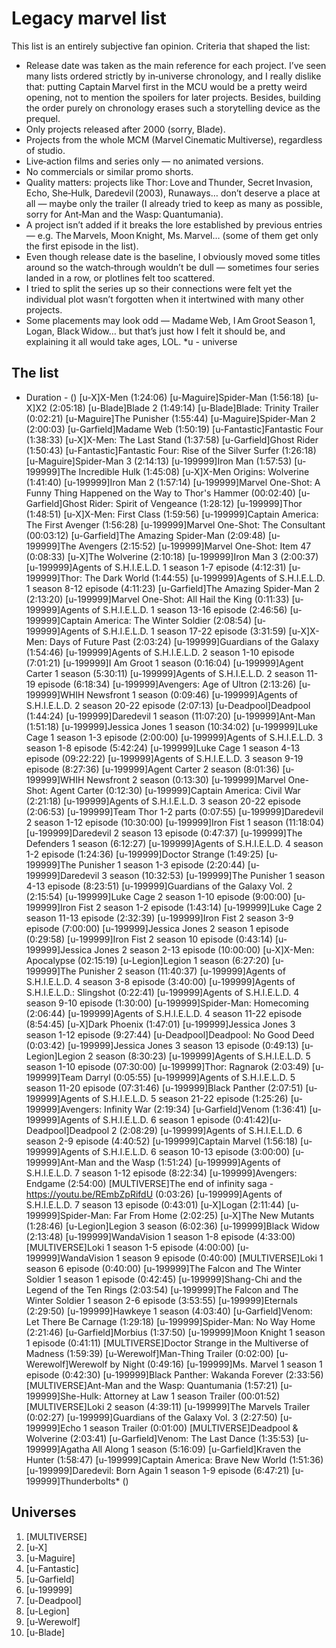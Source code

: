 # Legacy marvel list
This list is an entirely subjective fan opinion.
Criteria that shaped the list:
- Release date was taken as the main reference for each project. I’ve seen many lists ordered strictly by in‑universe chronology, and I really dislike that: putting Captain Marvel first in the MCU would be a pretty weird opening, not to mention the spoilers for later projects. Besides, building the order purely on chronology erases such a storytelling device as the prequel.
- Only projects released after 2000 (sorry, Blade).
- Projects from the whole MCM (Marvel Cinematic Multiverse), regardless of studio.
- Live‑action films and series only — no animated versions.
- No commercials or similar promo shorts.
- Quality matters: projects like Thor: Love and Thunder, Secret Invasion, Echo, She‑Hulk, Daredevil (2003), Runaways… don’t deserve a place at all — maybe only the trailer (I already tried to keep as many as possible, sorry for Ant‑Man and the Wasp: Quantumania).
- A project isn’t added if it breaks the lore established by previous entries — e.g. The Marvels, Moon Knight, Ms. Marvel… (some of them get only the first episode in the list).
- Even though release date is the baseline, I obviously moved some titles around so the watch‑through wouldn’t be dull — sometimes four series landed in a row, or plotlines felt too scattered.
- I tried to split the series up so their connections were felt yet the individual plot wasn’t forgotten when it intertwined with many other projects.
- Some placements may look odd — Madame Web, I Am Groot Season 1, Logan, Black Widow… but that’s just how I felt it should be, and explaining it all would take ages, LOL.
*u - universe

## The list
- Duration - ()
[u-X]X-Men (1:24:06)
[u-Maguire]Spider-Man (1:56:18)
[u-X]X2 (2:05:18)
[u-Blade]Blade 2 (1:49:14)
[u-Blade]Blade: Trinity Trailer (0:02:21)
[u-Maguire]The Punisher (1:55:44)
[u-Maguire]Spider-Man 2 (2:00:03)
[u-Garfield]Madame Web (1:50:19)
[u-Fantastic]Fantastic Four (1:38:33)
[u-X]X-Men: The Last Stand (1:37:58)
[u-Garfield]Ghost Rider (1:50:43)
[u-Fantastic]Fantastic Four: Rise of the Silver Surfer (1:26:18)
[u-Maguire]Spider-Man 3 (2:14:13)
[u-199999]Iron Man (1:57:53)
[u-199999]The Incredible Hulk (1:45:08)
[u-X]X-Men Origins: Wolverine (1:41:40)
[u-199999]Iron Man 2 (1:57:14)
[u-199999]Marvel One-Shot: A Funny Thing Happened on the Way to Thor's Hammer (00:02:40)
[u-Garfield]Ghost Rider: Spirit of Vengeance (1:28:12)
[u-199999]Thor (1:48:51)
[u-X]X-Men: First Class (1:59:56)
[u-199999]Captain America: The First Avenger (1:56:28)
[u-199999]Marvel One-Shot: The Consultant (00:03:12)
[u-Garfield]The Amazing Spider-Man (2:09:48)
[u-199999]The Avengers (2:15:52)
[u-199999]Marvel One-Shot: Item 47 (0:08:33)
[u-X]The Wolverine (2:10:18)
[u-199999]Iron Man 3 (2:00:37)
[u-199999]Agents of S.H.I.E.L.D. 1 season 1-7 episode (4:12:31)
[u-199999]Thor: The Dark World (1:44:55)
[u-199999]Agents of S.H.I.E.L.D. 1 season 8-12 episode (4:11:23)
[u-Garfield]The Amazing Spider-Man 2 (2:13:20)
[u-199999]Marvel One-Shot: All Hail the King (0:11:33)
[u-199999]Agents of S.H.I.E.L.D. 1 season 13-16 episode (2:46:56)
[u-199999]Captain America: The Winter Soldier (2:08:54)
[u-199999]Agents of S.H.I.E.L.D. 1 season 17-22 episode (3:31:59)
[u-X]X-Men: Days of Future Past (2:03:24)
[u-199999]Guardians of the Galaxy (1:54:46)
[u-199999]Agents of S.H.I.E.L.D. 2 season 1-10 episode (7:01:21)
[u-199999]I Am Groot 1 season (0:16:04)
[u-199999]Agent Carter 1 season (5:30:11)
[u-199999]Agents of S.H.I.E.L.D. 2 season 11-19 episode (6:18:34)
[u-199999]Avengers: Age of Ultron (2:13:26)
[u-199999]WHIH Newsfront 1 season (0:09:46)
[u-199999]Agents of S.H.I.E.L.D. 2 season 20-22 episode (2:07:13)
[u-Deadpool]Deadpool (1:44:24)
[u-199999]Daredevil 1 season (11:07:20)
[u-199999]Ant-Man (1:51:18)
[u-199999]Jessica Jones 1 season (10:34:02)
[u-199999]Luke Cage 1 season 1-3 episode (2:00:00)
[u-199999]Agents of S.H.I.E.L.D. 3 season 1-8 episode (5:42:24)
[u-199999]Luke Cage 1 season 4-13 episode (09:22:22)
[u-199999]Agents of S.H.I.E.L.D. 3 season 9-19 episode (8:27:36)
[u-199999]Agent Carter 2 season (8:01:36)
[u-199999]WHIH Newsfront 2 season (0:13:30)
[u-199999]Marvel One-Shot: Agent Carter (0:12:30)
[u-199999]Captain America: Civil War (2:21:18)
[u-199999]Agents of S.H.I.E.L.D. 3 season 20-22 episode (2:06:53)
[u-199999]Team Thor 1-2 parts (0:07:55)
[u-199999]Daredevil 2 season 1-12 episode (10:30:00)
[u-199999]Iron Fist 1 season (11:18:04)
[u-199999]Daredevil 2 season 13 episode (0:47:37)
[u-199999]The Defenders 1 season (6:12:27)
[u-199999]Agents of S.H.I.E.L.D. 4 season 1-2 episode (1:24:36)
[u-199999]Doctor Strange (1:49:25)
[u-199999]The Punisher 1 season 1-3 episode (2:20:44)
[u-199999]Daredevil 3 season (10:32:53)
[u-199999]The Punisher 1 season 4-13 episode (8:23:51)
[u-199999]Guardians of the Galaxy Vol. 2 (2:15:54)
[u-199999]Luke Cage 2 season 1-10 episode (9:00:00)
[u-199999]Iron Fist 2 season 1-2 episode (1:43:14)
[u-199999]Luke Cage 2 season 11-13 episode (2:32:39)
[u-199999]Iron Fist 2 season 3-9 episode (7:00:00)
[u-199999]Jessica Jones 2 season 1 episode (0:29:58)
[u-199999]Iron Fist 2 season 10 episode (0:43:14)
[u-199999]Jessica Jones 2 season 2-13 episode (10:00:00)
[u-X]X-Men: Apocalypse (02:15:19)
[u-Legion]Legion 1 season (6:27:20)
[u-199999]The Punisher 2 season (11:40:37)
[u-199999]Agents of S.H.I.E.L.D. 4 season 3-8 episode (3:40:00)
[u-199999]Agents of S.H.I.E.L.D.: Slingshot (0:22:41)
[u-199999]Agents of S.H.I.E.L.D. 4 season 9-10 episode (1:30:00)
[u-199999]Spider-Man: Homecoming (2:06:44)
[u-199999]Agents of S.H.I.E.L.D. 4 season 11-22 episode (8:54:45)
[u-X]Dark Phoenix (1:47:01)
[u-199999]Jessica Jones 3 season 1-12 episode (9:27:44)
[u-Deadpool]Deadpool: No Good Deed (0:03:42)
[u-199999]Jessica Jones 3 season 13 episode (0:49:13)
[u-Legion]Legion 2 season (8:30:23)
[u-199999]Agents of S.H.I.E.L.D. 5 season 1-10 episode (07:30:00)
[u-199999]Thor: Ragnarok (2:03:49)
[u-199999]Team Darryl (0:05:55)
[u-199999]Agents of S.H.I.E.L.D. 5 season 11-20 episode (07:31:46)
[u-199999]Black Panther (2:07:51)
[u-199999]Agents of S.H.I.E.L.D. 5 season 21-22 episode (1:25:26)
[u-199999]Avengers: Infinity War (2:19:34)
[u-Garfield]Venom (1:36:41)
[u-199999]Agents of S.H.I.E.L.D. 6 season 1 episode (0:41:42)[u-Deadpool]Deadpool 2 (2:08:29)
[u-199999]Agents of S.H.I.E.L.D. 6 season 2-9 episode (4:40:52)
[u-199999]Captain Marvel (1:56:18)
[u-199999]Agents of S.H.I.E.L.D. 6 season 10-13 episode (3:00:00)
[u-199999]Ant-Man and the Wasp (1:51:24)
[u-199999]Agents of S.H.I.E.L.D. 7 season 1-12 episode (8:22:34)
[u-199999]Avengers: Endgame (2:54:00)
[MULTIVERSE]The end of infinity saga - https://youtu.be/REmbZpRifdU (0:03:26)
[u-199999]Agents of S.H.I.E.L.D. 7 season 13 episode (0:43:01)
[u-X]Logan (2:11:44)
[u-199999]Spider-Man: Far From Home (2:02:25)
[u-X]The New Mutants (1:28:46)
[u-Legion]Legion 3 season (6:02:36)
[u-199999]Black Widow (2:13:48)
[u-199999]WandaVision 1 season 1-8 episode (4:33:00)
[MULTIVERSE]Loki 1 season 1-5 episode (4:00:00)
[u-199999]WandaVision 1 season 9 episode (0:40:00)
[MULTIVERSE]Loki 1 season 6 episode (0:40:00)
[u-199999]The Falcon and The Winter Soldier 1 season 1 episode (0:42:45)
[u-199999]Shang-Chi and the Legend of the Ten Rings (2:03:54)
[u-199999]The Falcon and The Winter Soldier 1 season 2-6 episode (3:53:55)
[u-199999]Eternals (2:29:50)
[u-199999]Hawkeye 1 season (4:03:40)‌
[u-Garfield]Venom: Let There Be Carnage (1:29:18)‌
[u-199999]Spider-Man: No Way Home (2:21:46)‌
[u-Garfield]Morbius (1:37:50)‌
[u-199999]Moon Knight 1 season 1 episode (0:41:11)
[MULTIVERSE]Doctor Strange in the Multiverse of Madness (1:59:39)
[u-Werewolf]Man-Thing Trailer (0:02:00)‌
[u-Werewolf]Werewolf by Night (0:49:16)‌
[u-199999]Ms. Marvel 1 season 1 episode (0:42:30)‌
[u-199999]Black Panther: Wakanda Forever (2:33:56)‌
[MULTIVERSE]Ant-Man and the Wasp: Quantumania (1:57:21)
[u-199999]She-Hulk: Attorney at Law 1 season Trailer (00:01:52)
[MULTIVERSE]Loki 2 season (4:39:11)‌
[u-199999]The Marvels Trailer (0:02:27)
[u-199999]Guardians of the Galaxy Vol. 3 (2:27:50)
[u-199999]Echo 1 season Trailer (0:01:00)
[MULTIVERSE]Deadpool & Wolverine (2:03:41)
[u-Garfield]Venom: The Last Dance (1:35:53)
[u-199999]Agatha All Along 1 season (5:16:09)
[u-Garfield]Kraven the Hunter (1:58:47)‌
[u-199999]Captain America: Brave New World (1:51:36)
[u-199999]Daredevil: Born Again 1 season 1-9 episode (6:47:21)
[u-199999]Thunderbolts* ()

## Universes
1) [MULTIVERSE]
2) [u-X]
3) [u-Maguire]
4) [u-Fantastic]
5) [u-Garfield]
6) [u-199999]
7) [u-Deadpool]
8) [u-Legion]
9) [u-Werewolf]
10) [u-Blade]
